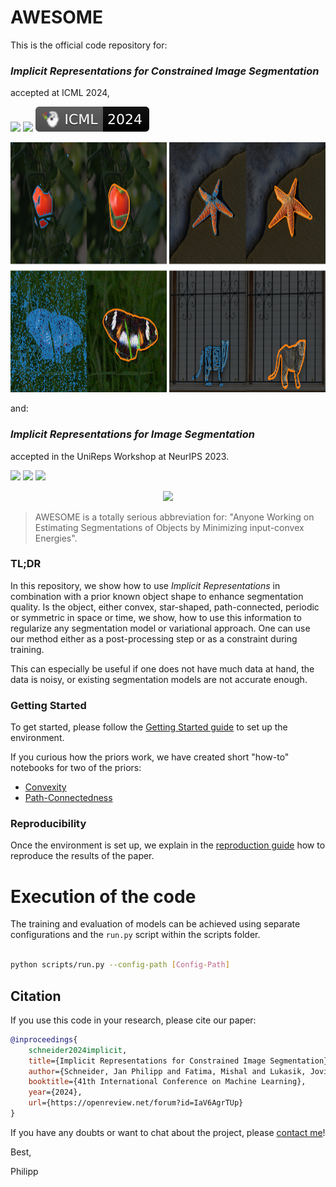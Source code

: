 # AWESOME


This is the official code repository for:
### *Implicit Representations for Constrained Image Segmentation*
accepted at ICML 2024,

<p align="left">
    <a href="https://openreview.net/pdf?id=IaV6AgrTUp" alt="PDF File">
        <img src="https://img.shields.io/badge/PDF-a60a00?logo=adobeacrobatreader" /></a>
    <a href="https://openreview.net/forum?id=IaV6AgrTUp" alt="OpenReview">
        <img src="https://img.shields.io/badge/OpenReview-8c1b13?logo=file" /></a>
    <a href="https://icml.cc/virtual/2024/poster/34423">
        <img src="images/badge/ICML-2024-black.svg"/>
    </a>


</p>

<div class="teaser">
    <img src="./images/teaser_combined.png" height="400px" width="1024px">
</div>


and:

### *Implicit Representations for Image Segmentation*

accepted in the UniReps Workshop at NeurIPS 2023.

<p align="left">
    <a href="https://openreview.net/pdf?id=LSSiDy7fG1" alt="PDF File">
        <img src="https://img.shields.io/badge/PDF-a60a00?logo=adobeacrobatreader" /></a>
    <a href="https://openreview.net/forum?id=LSSiDy7fG1" alt="OpenReview Link">
        <img src="https://img.shields.io/badge/OpenReview-8c1b13?logo=file" /></a>
    <a href="https://unireps.org/2023/publication/schneider-2023-implicit/" alt="UniReps Link">
        <img src="https://img.shields.io/badge/UniReps-2023-5d8bc4" /></a>
</p>

<div align="center">
    <img src="./images/teaser_convex.gif" height="400px">
</div>



> AWESOME is a totally serious abbreviation for:
  "Anyone Working on Estimating Segmentations of Objects by Minimizing input-convex Energies".

### TL;DR

In this repository, we show how to use *Implicit Representations* in combination with a prior known object shape to enhance segmentation quality. Is the object, either convex, star-shaped, path-connected, periodic or symmetric in space or time, we show, how to use this information to regularize any segmentation model or variational approach. One can use our method either as a post-processing step or as a constraint during training.

This can especially be useful if one does not have much data at hand, the data is noisy, or existing segmentation models are not accurate enough.

### Getting Started

To get started, please follow the [Getting Started guide](docs/getting_started.md) to set up the environment.

If you curious how the priors work, we have created short "how-to" notebooks for two of the priors:
- [Convexity](notebooks/how_to/convexity.ipynb)
- [Path-Connectedness](notebooks/how_to/path-connectedness.ipynb)

### Reproducibility

Once the environment is set up, we explain in the [reproduction guide](docs/reproduction_guide.md) how to reproduce the results of the paper.

# Execution of the code

The training and evaluation of models can be achieved using separate configurations and the `run.py` script within the scripts folder.

```bash

python scripts/run.py --config-path [Config-Path]

```

## Citation
If you use this code in your research, please cite our paper:

```bibtex
@inproceedings{
    schneider2024implicit,
    title={Implicit Representations for Constrained Image Segmentation},
    author={Schneider, Jan Philipp and Fatima, Mishal and Lukasik, Jovita and Kolb, Andreas and Keuper, Margret and Moeller, Michael},
    booktitle={41th International Conference on Machine Learning},
    year={2024},
    url={https://openreview.net/forum?id=IaV6AgrTUp}
}
```


If you have any doubts or want to chat about the project, please [contact me](mailto://jan.schneider@uni-siegen.de?subject=AWESOME%20project)!

Best,

Philipp
